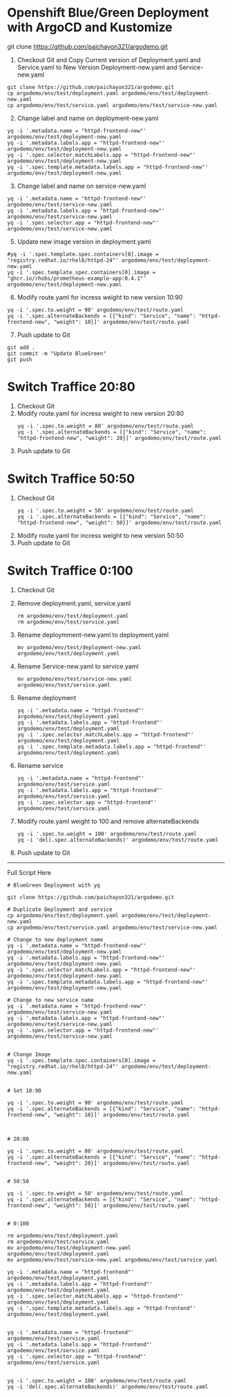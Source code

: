 # Openshift Blue/Green Deployment with ArgoCD and Kustomize
git clone https://github.com/paichayon321/argodemo.git

   1. Checkout Git and Copy Current version of Deployment.yaml and Service.yaml to New Version Deployment-new.yaml and Service-new.yaml
   
   ```
   git clone https://github.com/paichayon321/argodemo.git
   cp argodemo/env/test/deployment.yaml argodemo/env/test/deployment-new.yaml
   cp argodemo/env/test/service.yaml argodemo/env/test/service-new.yaml
   ```
   
   2. Change label and name on deployment-new.yaml
   ```
   yq -i '.metadata.name = "httpd-frontend-new"' argodemo/env/test/deployment-new.yaml
   yq -i '.metadata.labels.app = "httpd-frontend-new"' argodemo/env/test/deployment-new.yaml
   yq -i '.spec.selector.matchLabels.app = "httpd-frontend-new"' argodemo/env/test/deployment-new.yaml
   yq -i '.spec.template.metadata.labels.app = "httpd-frontend-new"' argodemo/env/test/deployment-new.yaml
   ```

   3. Change label and name on service-new.yaml

   ```
   yq -i '.metadata.name = "httpd-frontend-new"' argodemo/env/test/service-new.yaml
   yq -i '.metadata.labels.app = "httpd-frontend-new"' argodemo/env/test/service-new.yaml 
   yq -i '.spec.selector.app = "httpd-frontend-new"' argodemo/env/test/service-new.yaml
   ```

   5. Update new image version in deployment.yaml
   ```
   #yq -i '.spec.template.spec.containers[0].image = "registry.redhat.io/rhel8/httpd-24"' argodemo/env/test/deployment-new.yaml
   yq -i '.spec.template.spec.containers[0].image = "ghcr.io/rhobs/prometheus-example-app:0.4.1"' argodemo/env/test/deployment-new.yaml
   ```
   

   6. Modify route.yaml for incress weight to new version 10:90
   ```
   yq -i '.spec.to.weight = 90' argodemo/env/test/route.yaml
   yq -i '.spec.alternateBackends = [{"kind": "Service", "name": "httpd-frontend-new", "weight": 10}]' argodemo/env/test/route.yaml

   ```
   

   7. Push update to Git
   ```
   git add .
   git commit -m "Update BlueGreen"
   git push
   ```
      


# Switch Traffice 20:80
1. Checkout Git
2. Modify route.yaml for incress weight to new version 20:80
   ```
   yq -i '.spec.to.weight = 80' argodemo/env/test/route.yaml
   yq -i '.spec.alternateBackends = [{"kind": "Service", "name": "httpd-frontend-new", "weight": 20}]' argodemo/env/test/route.yaml
   ```
4. Push update to Git

# Switch Traffice 50:50
1. Checkout Git
   ```
   yq -i '.spec.to.weight = 50' argodemo/env/test/route.yaml
   yq -i '.spec.alternateBackends = [{"kind": "Service", "name": "httpd-frontend-new", "weight": 50}]' argodemo/env/test/route.yaml
   ```   
3. Modify route.yaml for incress weight to new version 50:50
4. Push update to Git

# Switch Traffice 0:100
1. Checkout Git
2. Remove deployment.yaml, service.yaml
   ```
   rm argodemo/env/test/deployment.yaml
   rm argodemo/env/test/service.yaml

   ```
4. Rename deploymment-new.yaml to deployment.yaml
   ```
   mv argodemo/env/test/deployment-new.yaml argodemo/env/test/deployment.yaml
   ```
    
6. Rename Service-new.yaml to service.yaml
   ```
   mv argodemo/env/test/service-new.yaml argodemo/env/test/service.yaml
   ```

   
7. Rename deployment
   ```
   yq -i '.metadata.name = "httpd-frontend"' argodemo/env/test/deployment.yaml
   yq -i '.metadata.labels.app = "httpd-frontend"' argodemo/env/test/deployment.yaml
   yq -i '.spec.selector.matchLabels.app = "httpd-frontend"' argodemo/env/test/deployment.yaml
   yq -i '.spec.template.metadata.labels.app = "httpd-frontend"' argodemo/env/test/deployment.yaml
   ```
   
9. Rename service
   ```
   yq -i '.metadata.name = "httpd-frontend"' argodemo/env/test/service.yaml
   yq -i '.metadata.labels.app = "httpd-frontend"' argodemo/env/test/service.yaml
   yq -i '.spec.selector.app = "httpd-frontend"' argodemo/env/test/service.yaml
   ```
    
10. Modify route.yaml weight to 100 and remove alternateBackends
    ```
    yq -i '.spec.to.weight = 100' argodemo/env/test/route.yaml
    yq -i 'del(.spec.alternateBackends)' argodemo/env/test/route.yaml
    ```
    
11. Push update to Git

---
Full Script Here
```
# BlueGreen Deployment with yq

git clone https://github.com/paichayon321/argodemo.git

# Duplicate Deployment and service
cp argodemo/env/test/deployment.yaml argodemo/env/test/deployment-new.yaml
cp argodemo/env/test/service.yaml argodemo/env/test/service-new.yaml

# Change to new deployment name
yq -i '.metadata.name = "httpd-frontend-new"' argodemo/env/test/deployment-new.yaml
yq -i '.metadata.labels.app = "httpd-frontend-new"' argodemo/env/test/deployment-new.yaml
yq -i '.spec.selector.matchLabels.app = "httpd-frontend-new"' argodemo/env/test/deployment-new.yaml
yq -i '.spec.template.metadata.labels.app = "httpd-frontend-new"' argodemo/env/test/deployment-new.yaml

# Change to new service name
yq -i '.metadata.name = "httpd-frontend-new"' argodemo/env/test/service-new.yaml
yq -i '.metadata.labels.app = "httpd-frontend-new"' argodemo/env/test/service-new.yaml
yq -i '.spec.selector.app = "httpd-frontend-new"' argodemo/env/test/service-new.yaml


# Change Image 
yq -i '.spec.template.spec.containers[0].image = "registry.redhat.io/rhel8/httpd-24"' argodemo/env/test/deployment-new.yaml


# Set 10:90

yq -i '.spec.to.weight = 90' argodemo/env/test/route.yaml
yq -i '.spec.alternateBackends = [{"kind": "Service", "name": "httpd-frontend-new", "weight": 10}]' argodemo/env/test/route.yaml



# 20:80

yq -i '.spec.to.weight = 80' argodemo/env/test/route.yaml
yq -i '.spec.alternateBackends = [{"kind": "Service", "name": "httpd-frontend-new", "weight": 20}]' argodemo/env/test/route.yaml


# 50:50

yq -i '.spec.to.weight = 50' argodemo/env/test/route.yaml
yq -i '.spec.alternateBackends = [{"kind": "Service", "name": "httpd-frontend-new", "weight": 50}]' argodemo/env/test/route.yaml


# 0:100

rm argodemo/env/test/deployment.yaml
rm argodemo/env/test/service.yaml
mv argodemo/env/test/deployment-new.yaml argodemo/env/test/deployment.yaml
mv argodemo/env/test/service-new.yaml argodemo/env/test/service.yaml

yq -i '.metadata.name = "httpd-frontend"' argodemo/env/test/deployment.yaml
yq -i '.metadata.labels.app = "httpd-frontend"' argodemo/env/test/deployment.yaml
yq -i '.spec.selector.matchLabels.app = "httpd-frontend"' argodemo/env/test/deployment.yaml
yq -i '.spec.template.metadata.labels.app = "httpd-frontend"' argodemo/env/test/deployment.yaml


yq -i '.metadata.name = "httpd-frontend"' argodemo/env/test/service.yaml
yq -i '.metadata.labels.app = "httpd-frontend"' argodemo/env/test/service.yaml
yq -i '.spec.selector.app = "httpd-frontend"' argodemo/env/test/service.yaml


yq -i '.spec.to.weight = 100' argodemo/env/test/route.yaml
yq -i 'del(.spec.alternateBackends)' argodemo/env/test/route.yaml

```
